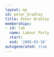 ```yaml
---
layout: mp
id: peter_bradley
title: Peter Bradley
memberships:
- id: lab
  name: Labour Party
  start: 
  end: '2005-03-18'
autogenerated: true
---
```

